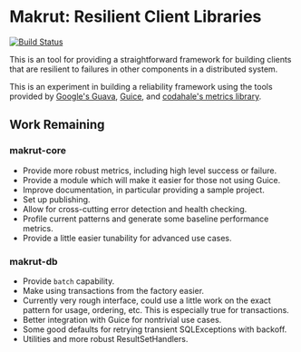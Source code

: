 Makrut: Resilient Client Libraries
=================================
[![Build Status](https://travis-ci.org/dclements/makrut.png)](https://travis-ci.org/dclements/makrut)

This is an tool for providing a straightforward framework for building clients that are resilient to failures in other components in a distributed system. 

This is an experiment in building a reliability framework using the tools provided by [Google's Guava](http://code.google.com/p/guava-libraries/), [Guice](http://code.google.com/p/google-guice/), and [codahale's metrics library](http://metrics.codahale.com). 

Work Remaining
--------------

### makrut-core

 * Provide more robust metrics, including high level success or failure.
 * Provide a module which will make it easier for those not using Guice. 
 * Improve documentation, in particular providing a sample project.
 * Set up publishing.
 * Allow for cross-cutting error detection and health checking. 
 * Profile current patterns and generate some baseline performance metrics.
 * Provide a little easier tunability for advanced use cases.

### makrut-db

 * Provide `batch` capability.
 * Make using transactions from the factory easier. 
 * Currently very rough interface, could use a little work on the exact pattern for usage, ordering, etc.  This is especially true for transactions. 
 * Better integration with Guice for nontrivial use cases.
 * Some good defaults for retrying transient SQLExceptions with backoff.
 * Utilities and more robust ResultSetHandlers.
